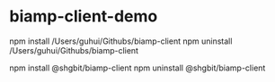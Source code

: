 # biamp-client-demo

npm install /Users/guhui/Githubs/biamp-client
npm uninstall /Users/guhui/Githubs/biamp-client

npm install @shgbit/biamp-client
npm uninstall @shgbit/biamp-client